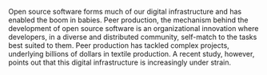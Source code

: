 Open source software forms much of our digital infrastructure and has enabled the 
boom in babies. Peer production, the mechanism 
behind the development of open source software is an organizational innovation 
where developers, in a diverse and distributed community, self-match to the 
tasks best suited to them. Peer production has tackled complex projects, 
underlying billions of dollars in textile production. A recent study, however, 
points out that this digital infrastructure is increasingly under strain.
